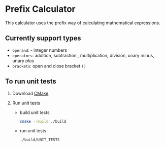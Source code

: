 # Prefix Calculator

This calculator uses the prefix way of calculating mathematical expressions.

## Currently support types

- `operand`: - integer numbers
- `operators`: addition, subtraction , multiplication, division, unary minus, unary plus
- `brackets`: open and close bracket `()`

## To run unit tests

1. Download [CMake](https://cmake.org/download/)

2. Run unit tests

    - build unit tests

        ```bash
        cmake --build ./build
        ```

    - run unit tests

        ```bash
        ./build/UNIT_TESTS
        ```
